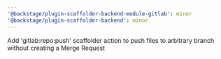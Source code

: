 ```yaml
---
'@backstage/plugin-scaffolder-backend-module-gitlab': minor
'@backstage/plugin-scaffolder-backend': minor
---
```


Add 'gitlab:repo:push' scaffolder action to push files to arbitrary branch without creating a Merge Request
